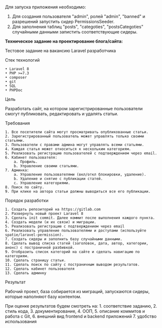 Для запуска приложения необходимо:
1. Для создания пользователя "admin", ролей "admin", "banned" и разрешений запустить сидер PermissionsSeeder.
2. Для заполнения таблиц "posts", "categoties", "postsCategoties" случайными данными запистить соответствующие сидеры.


**Техническое задание на проектирование блога/сайта:**

Тестовое задание на вакансию Laravel разработчика

Стек технологий

    • Laravel 8
    • PHP >=7.3
    • composer
    • git
    • SQL
    • PHPDoc

Цель

Разработать сайт, на котором зарегистрированные пользователи смогут публиковать, редактировать и удалять статьи.

Требования

    1. Все посетители сайта могут просматривать опубликованные статьи.
    2. Зарегистрированный пользователь может управлять только своими статьями.
    3. Пользователи с правами админа могут управлять всеми статьями.
    4. Каждая статья может относиться к нескольким категориям.
    5. Реализовать регистрацию пользователей с подтверждением через email.
    6. Кабинет пользователя:
        a. Профиль.
        b. Управление своими статьями.
    7. Админка:
        a. Управление пользователями (вкл/откл блокировки, удаление).
        b. Удаление и снятие с публикации статей.
        c. Управление категориями.
    8. Поиск по сайту.
    9. При клике на автора статьи должны выводиться все его публикации.

Порядок разработки

    1. Создать репозиторий на https://gitlab.com
    2. Развернуть новый проект Laravel 8
    3. Сделать init commit. Далее коммит после выполнения каждого пункта.
    4. Создать модели (и их связи) и миграции.
    5. Реализовать регистрацию с подтверждением через email
    6. Реализовать управление пользователями и доступами (используйте spatie/laravel-permission).
    7. Создать сидеры и заполнить базу случайными данными.
    8. Сделать вывод списка статей (заголовок, дата, автор, категории, анонс) с постраничной разбивкой.
    9. Отобразить список категорий на сайте и сделать навигацию по категориям.
    10. Сделать страницу статьи.
    11. Сделать поиск по сайту с постраничным выводом результатов.
    12. Сделать кабинет пользователя
    13. Сделать админку

Результат

Рабочий проект, база собирается из миграций, запускаются сидеры, которые наполняют базу контентом.

При оценке результатов будем смотреть на:
    1. соответствие заданию, 
    2. стиль кода,
    3. документирование, 
    4. ООП, 
    5. описание коммитов и работа с Git, 
    6. внешний вид frontend и backend приложений
    7. удобство использования

